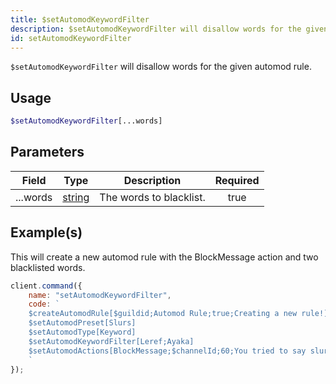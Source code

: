 ```yaml
---
title: $setAutomodKeywordFilter
description: $setAutomodKeywordFilter will disallow words for the given automod rule.
id: setAutomodKeywordFilter
---
```


`$setAutomodKeywordFilter` will disallow words for the given automod rule.

## Usage

```php
$setAutomodKeywordFilter[...words]
```

## Parameters

| Field    | Type                                                                                              | Description             | Required |
| -------- | ------------------------------------------------------------------------------------------------- | ----------------------- | :------: |
| ...words | [string](https://developer.mozilla.org/en-US/docs/Web/JavaScript/Reference/Global_Objects/String) | The words to blacklist. |   true   |

## Example(s)

This will create a new automod rule with the BlockMessage action and two blacklisted words.

```javascript
client.command({
    name: "setAutomodKeywordFilter",
    code: `
    $createAutomodRule[$guildid;Automod Rule;true;Creating a new rule!]
    $setAutomodPreset[Slurs]
    $setAutomodType[Keyword]
    $setAutomodKeywordFilter[Leref;Ayaka]
    $setAutomodActions[BlockMessage;$channelId;60;You tried to say slurs, you got blocked!]  
    `
});
```
